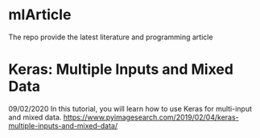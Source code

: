 # mlArticle
The repo provide the latest literature and programming article


# Keras: Multiple Inputs and Mixed Data
09/02/2020 
In this tutorial, you will learn how to use Keras for multi-input and mixed data.
https://www.pyimagesearch.com/2019/02/04/keras-multiple-inputs-and-mixed-data/
